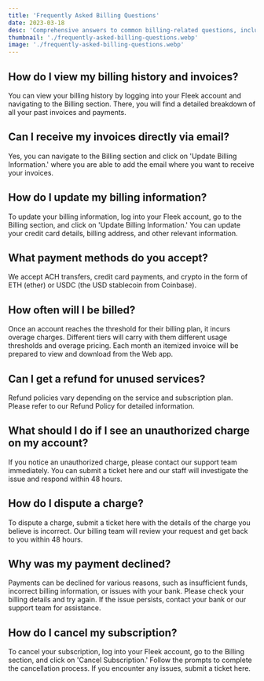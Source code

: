 ```yaml
---
title: 'Frequently Asked Billing Questions'
date: 2023-03-18
desc: 'Comprehensive answers to common billing-related questions, including viewing invoices, updating billing information, accepted payment methods, and resolving billing issues.'
thumbnail: './frequently-asked-billing-questions.webp'
image: './frequently-asked-billing-questions.webp'
---
```


## How do I view my billing history and invoices?

You can view your billing history by logging into your Fleek account and navigating to the Billing section. There, you will find a detailed breakdown of all your past invoices and payments.

## Can I receive my invoices directly via email?

Yes, you can navigate to the Billing section and click on 'Update Billing Information.' where you are able to add the email where you want to receive your invoices.

## How do I update my billing information?

To update your billing information, log into your Fleek account, go to the Billing section, and click on 'Update Billing Information.' You can update your credit card details, billing address, and other relevant information.

## What payment methods do you accept?

We accept ACH transfers, credit card payments, and crypto in the form of ETH (ether) or USDC (the USD stablecoin from Coinbase).

## How often will I be billed?

Once an account reaches the threshold for their billing plan, it incurs overage charges. Different tiers will carry with them different usage thresholds and overage pricing. Each month an itemized invoice will be prepared to view and download from the Web app.

## Can I get a refund for unused services?

Refund policies vary depending on the service and subscription plan. Please refer to our Refund Policy for detailed information.

## What should I do if I see an unauthorized charge on my account?

If you notice an unauthorized charge, please contact our support team immediately. You can submit a ticket here and our staff will investigate the issue and respond within 48 hours.

## How do I dispute a charge?

To dispute a charge, submit a ticket here with the details of the charge you believe is incorrect. Our billing team will review your request and get back to you within 48 hours.

## Why was my payment declined?

Payments can be declined for various reasons, such as insufficient funds, incorrect billing information, or issues with your bank. Please check your billing details and try again. If the issue persists, contact your bank or our support team for assistance.

## How do I cancel my subscription?

To cancel your subscription, log into your Fleek account, go to the Billing section, and click on 'Cancel Subscription.' Follow the prompts to complete the cancellation process. If you encounter any issues, submit a ticket here.
